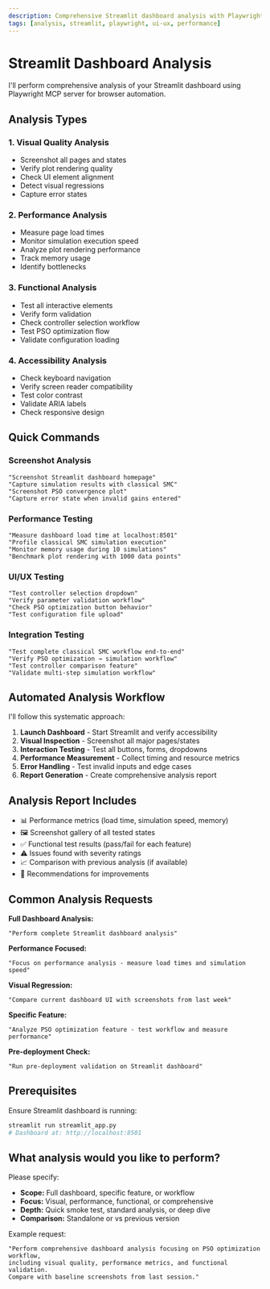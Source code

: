 ```yaml
---
description: Comprehensive Streamlit dashboard analysis with Playwright MCP
tags: [analysis, streamlit, playwright, ui-ux, performance]
---
```


# Streamlit Dashboard Analysis

I'll perform comprehensive analysis of your Streamlit dashboard using Playwright MCP server for browser automation.

## Analysis Types

### 1. **Visual Quality Analysis**
- Screenshot all pages and states
- Verify plot rendering quality
- Check UI element alignment
- Detect visual regressions
- Capture error states

### 2. **Performance Analysis**
- Measure page load times
- Monitor simulation execution speed
- Analyze plot rendering performance
- Track memory usage
- Identify bottlenecks

### 3. **Functional Analysis**
- Test all interactive elements
- Verify form validation
- Check controller selection workflow
- Test PSO optimization flow
- Validate configuration loading

### 4. **Accessibility Analysis**
- Check keyboard navigation
- Verify screen reader compatibility
- Test color contrast
- Validate ARIA labels
- Check responsive design

## Quick Commands

### Screenshot Analysis
```
"Screenshot Streamlit dashboard homepage"
"Capture simulation results with classical SMC"
"Screenshot PSO convergence plot"
"Capture error state when invalid gains entered"
```

### Performance Testing
```
"Measure dashboard load time at localhost:8501"
"Profile classical SMC simulation execution"
"Monitor memory usage during 10 simulations"
"Benchmark plot rendering with 1000 data points"
```

### UI/UX Testing
```
"Test controller selection dropdown"
"Verify parameter validation workflow"
"Check PSO optimization button behavior"
"Test configuration file upload"
```

### Integration Testing
```
"Test complete classical SMC workflow end-to-end"
"Verify PSO optimization → simulation workflow"
"Test controller comparison feature"
"Validate multi-step simulation workflow"
```

## Automated Analysis Workflow

I'll follow this systematic approach:

1. **Launch Dashboard** - Start Streamlit and verify accessibility
2. **Visual Inspection** - Screenshot all major pages/states
3. **Interaction Testing** - Test all buttons, forms, dropdowns
4. **Performance Measurement** - Collect timing and resource metrics
5. **Error Handling** - Test invalid inputs and edge cases
6. **Report Generation** - Create comprehensive analysis report

## Analysis Report Includes

- 📊 Performance metrics (load time, simulation speed, memory)
- 🖼️ Screenshot gallery of all tested states
- ✅ Functional test results (pass/fail for each feature)
- ⚠️ Issues found with severity ratings
- 📈 Comparison with previous analysis (if available)
- 🔧 Recommendations for improvements

## Common Analysis Requests

**Full Dashboard Analysis:**
```
"Perform complete Streamlit dashboard analysis"
```

**Performance Focused:**
```
"Focus on performance analysis - measure load times and simulation speed"
```

**Visual Regression:**
```
"Compare current dashboard UI with screenshots from last week"
```

**Specific Feature:**
```
"Analyze PSO optimization feature - test workflow and measure performance"
```

**Pre-deployment Check:**
```
"Run pre-deployment validation on Streamlit dashboard"
```

## Prerequisites

Ensure Streamlit dashboard is running:
```bash
streamlit run streamlit_app.py
# Dashboard at: http://localhost:8501
```

## What analysis would you like to perform?

Please specify:
- **Scope:** Full dashboard, specific feature, or workflow
- **Focus:** Visual, performance, functional, or comprehensive
- **Depth:** Quick smoke test, standard analysis, or deep dive
- **Comparison:** Standalone or vs previous version

Example request:
```
"Perform comprehensive dashboard analysis focusing on PSO optimization workflow,
including visual quality, performance metrics, and functional validation.
Compare with baseline screenshots from last session."
```

